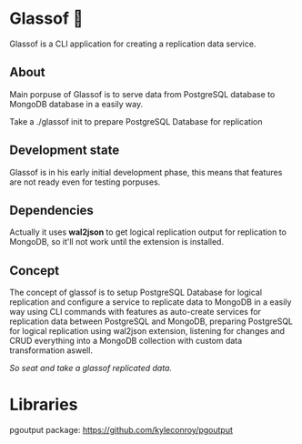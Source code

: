 # Glassof 🍷

Glassof is a CLI application for creating a replication data service.

## About

Main porpuse of Glassof is to serve data from PostgreSQL database to MongoDB database in a easily way.

Take a ./glassof init to prepare PostgreSQL Database for replication

## Development state
Glassof is in his early initial development phase, this means that features are not ready even for testing porpuses.

## Dependencies
Actually it uses **wal2json** to get logical replication output for replication to MongoDB, so it'll not work until the extension is installed.

## Concept

The concept of glassof is to setup PostgreSQL Database for logical replication and configure a service to replicate data to MongoDB in a easily way using CLI commands with features as auto-create services for replication data between PostgreSQL and MongoDB, preparing PostgreSQL for logical replication using wal2json extension, listening for changes and CRUD everything into a MongoDB collection with custom data transformation aswell.


*So seat and take a glassof replicated data.*

# Libraries

pgoutput package: https://github.com/kyleconroy/pgoutput